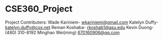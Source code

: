 # CSE360_Project

Project Contributers:
Wade Kariniem- wkariniemi@gmail.com
Katelyn Duffy- katelyn.duffy@cox.net
Reman Koshaba- rkoshab1@asu.edu
Kevin Duong-(480) 310-8192
Minghao Wei(ming) 670160906@qq.com
